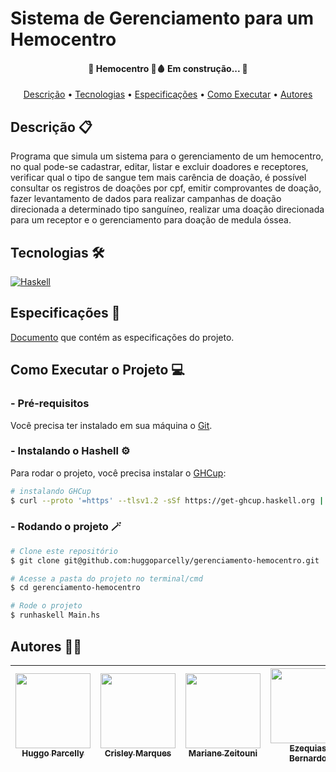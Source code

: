 # Sistema de Gerenciamento para um Hemocentro 

<h4 align="center"> 
	🚧  Hemocentro 💉🩸  Em construção...  🚧
</h4>
<p align="center">
 <a href="#descrição">Descrição</a> •
 <a href="#tecnologias">Tecnologias</a> • 
 <a href="#especificações">Especificações</a> • 
 <a href="#como-executar-o-projeto">Como Executar</a> • 
 <a href="#autores">Autores</a>
</p>

## Descrição 📋
Programa que simula um sistema para o gerenciamento de um hemocentro, no qual pode-se cadastrar, editar, listar e excluir doadores e receptores, verificar qual o tipo de sangue tem mais carência de doação, é possível consultar os registros de doações por cpf, emitir comprovantes de doação, fazer levantamento de dados para realizar campanhas de doação direcionada a determinado tipo sanguíneo, realizar uma doação direcionada para um receptor e o gerenciamento para doação de medula óssea.

## Tecnologias 🛠
[![Haskell](https://img.shields.io/badge/Haskell-5e5183?style=for-the-badge&logo=haskell&logoColor=white)](https://www.haskell.org/)

## Especificações 📄
[Documento](https://docs.google.com/document/d/13QJxyVWj3aLhTTgFNJPp8ZkLqqU5z0Hty5SqhFRYS_4/edit) que contém as especificações do projeto.

## Como Executar o Projeto 💻
### - Pré-requisitos
Você precisa ter instalado em sua máquina o [Git](https://git-scm.com).


### - Instalando o Hashell ⚙
Para rodar o projeto, você precisa instalar o [GHCup](https://www.haskell.org/ghcup/):
```bash
# instalando GHCup
$ curl --proto '=https' --tlsv1.2 -sSf https://get-ghcup.haskell.org | sh
```


### - Rodando o projeto 🪄
```bash
# Clone este repositório
$ git clone git@github.com:huggoparcelly/gerenciamento-hemocentro.git

# Acesse a pasta do projeto no terminal/cmd
$ cd gerenciamento-hemocentro

# Rode o projeto
$ runhaskell Main.hs
```


## Autores 🧑‍💻

| [<img src="https://avatars.githubusercontent.com/u/72420947?v=4" width="120px;" /><br /><sub><b>Huggo Parcelly</b></sub>](https://github.com/huggoparcelly)<br /> | [<img src="https://avatars.githubusercontent.com/u/44072771?s=400&u=b17d945fa43dec67a69d1cb11e2f23a7b2e0ad95&v=4" width="120px;"/><br /><sub><b>Crisley Marques</b></sub>](https://github.com/crisleymarques)<br /> | [<img src="https://avatars.githubusercontent.com/u/62033435?v=4" width="120px;"/><br /><sub><b>Mariane Zeitouni</b></sub>](https://github.com/marianezei)<br /> | [<img src="https://avatars.githubusercontent.com/u/52422118?v=4" width="120px;"/><br /><sub><b>Ezequias Bernardo</b></sub>](https://github.com/bernardoezequias)<br/> | [<img src="https://avatars.githubusercontent.com/u/82058024?v=4" width="120px;"/><br /><sub><b>Lucas Nascimento</b></sub>](https://github.com/nascimento-lucas)<br /> |
| :---: | :---: | :---: | :---: | :---: |

